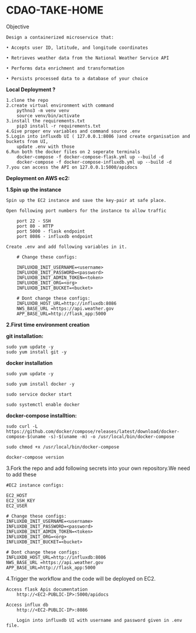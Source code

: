 # CDAO-TAKE-HOME

Objective
    
    Design a containerized microservice that:
    
    • Accepts user ID, latitude, and longitude coordinates
    
    • Retrieves weather data from the National Weather Service API
    
    • Performs data enrichment and transformation
    
    • Persists processed data to a database of your choice

**Local Deployment ?**
    
    1.clone the repo
    2.create virtual environment with command
        pythno3 -m venv venv
        source venv/bin/activate
    3.install the requirements.txt
        pip3 install -r requirements.txt
    4.Give proper env variables and command source .env
    5.Login into influxdb UI ( 127.0.0.1:8086 )and create organisation and buckets from UI, 
        update .env with those
    6.Run both the docker files on 2 seperate terminals
        docker-compose -f docker-compose-flask.yml up --build -d
        docker-compose -f docker-compose-influxdb.yml up --build -d
    7.you can access the API on 127.0.0.1:5000/apidocs

**Deployment on AWS ec2:**

**1.Spin up the instance**

    Spin up the EC2 instance and save the key-pair at safe place.

    Open following port numbers for the instance to allow traffic
        
        port 22 - SSH
        port 80 - HTTP
        port 5000 - flask endpoint
        port 8086 - influxdb endpoint

    Create .env and add following variables in it.

        # Change these configs:
        
        INFLUXDB_INIT_USERNAME=<username>
        INFLUXDB_INIT_PASSWORD=<password>
        INFLUXDB_INIT_ADMIN_TOKEN=<token>
        INFLUXDB_INIT_ORG=<org>
        INFLUXDB_INIT_BUCKET=<bucket>
            
        # Dont change these configs:
        INFLUXDB_HOST_URL=http://influxdb:8086
        NWS_BASE_URL =https://api.weather.gov
        APP_BASE_URL=http://flask_app:5000

**2.First time environment creation**

**git installation:**

    sudo yum update -y  
    sudo yum install git -y

**docker installation**

    sudo yum update -y  
    
    sudo yum install docker -y  
    
    sudo service docker start  
    
    sudo systemctl enable docker  
    

**docker-compose installtion:**

    sudo curl -L https://github.com/docker/compose/releases/latest/download/docker-compose-$(uname -s)-$(uname -m) -o /usr/local/bin/docker-compose
    
    sudo chmod +x /usr/local/bin/docker-compose
    
    docker-compose version
3.Fork the repo and add following secrets into your own repository.We need to add these 

    #EC2 instance configs:
    
    EC2_HOST
    EC2_SSH_KEY
    EC2_USER
    
    # Change these configs:
    INFLUXDB_INIT_USERNAME=<username>
    INFLUXDB_INIT_PASSWORD=<password>
    INFLUXDB_INIT_ADMIN_TOKEN=<token>
    INFLUXDB_INIT_ORG=<org>
    INFLUXDB_INIT_BUCKET=<bucket>

    # Dont change these configs:
    INFLUXDB_HOST_URL=http://influxdb:8086
    NWS_BASE_URL =https://api.weather.gov
    APP_BASE_URL=http://flask_app:5000

4.Trigger the workflow and the code will be deployed on EC2. 

    Access flask Apis documentation 
        http://<EC2-PUBLIC-IP>:5000/apidocs
        
    Access influx db 
        http://<EC2-PUBLIC-IP>:8086

        Login into influxdb UI with username and password given in .env file.



    

